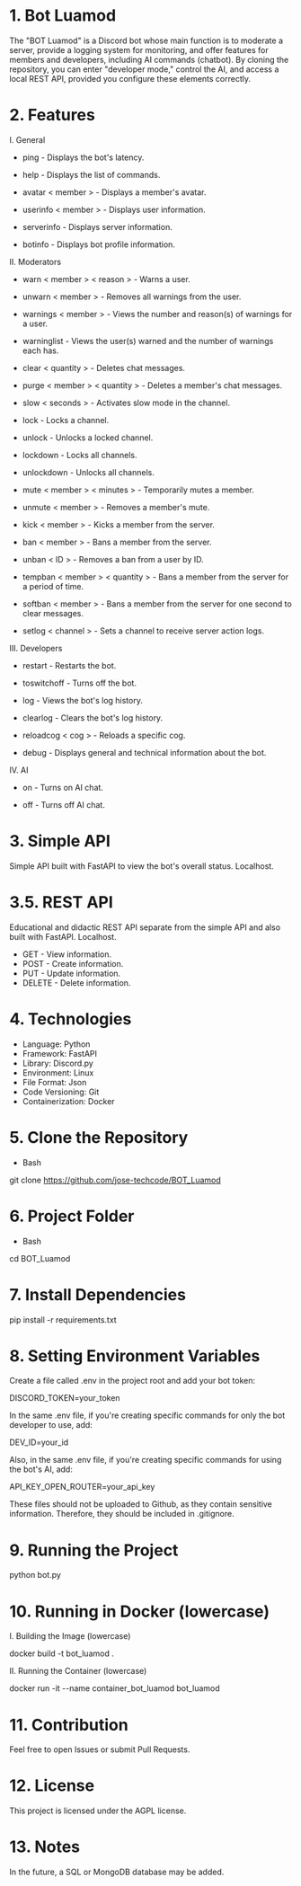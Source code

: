 # 1. Bot Luamod

The "BOT Luamod" is a Discord bot whose main function is to moderate a server, provide a logging system for monitoring, and offer features for members and developers, including AI commands (chatbot). By cloning the repository, you can enter "developer mode," control the AI, and access a local REST API, provided you configure these elements correctly.

# 2. Features

I. General

- ping - Displays the bot's latency.

- help - Displays the list of commands.

- avatar < member > - Displays a member's avatar.

- userinfo < member > - Displays user information.

- serverinfo - Displays server information.

- botinfo - Displays bot profile information.

II. Moderators

- warn < member > < reason > - Warns a user.

- unwarn < member > - Removes all warnings from the user.

- warnings < member > - Views the number and reason(s) of warnings for a user.

- warninglist - Views the user(s) warned and the number of warnings each has.

- clear < quantity > - Deletes chat messages.

- purge < member > < quantity > - Deletes a member's chat messages.

- slow < seconds > - Activates slow mode in the channel.

- lock - Locks a channel.

- unlock - Unlocks a locked channel.

- lockdown - Locks all channels.

- unlockdown - Unlocks all channels.

- mute < member > < minutes > - Temporarily mutes a member.

- unmute < member > - Removes a member's mute.

- kick < member > - Kicks a member from the server.

- ban < member > - Bans a member from the server.

- unban < ID > - Removes a ban from a user by ID.

- tempban < member > < quantity > - Bans a member from the server for a period of time.

- softban < member > - Bans a member from the server for one second to clear messages.

- setlog < channel > - Sets a channel to receive server action logs.

III. Developers

- restart - Restarts the bot.

- toswitchoff - Turns off the bot.

- log - Views the bot's log history.

- clearlog - Clears the bot's log history.

- reloadcog < cog > - Reloads a specific cog.

- debug - Displays general and technical information about the bot.

IV. AI

- on - Turns on AI chat.

- off - Turns off AI chat.

# 3. Simple API

Simple API built with FastAPI to view the bot's overall status. Localhost.

# 3.5. REST API

Educational and didactic REST API separate from the simple API and also built with FastAPI. Localhost.

- GET - View information.
- POST - Create information.
- PUT - Update information.
- DELETE - Delete information.

# 4. Technologies

- Language: Python
- Framework: FastAPI
- Library: Discord.py
- Environment: Linux
- File Format: Json
- Code Versioning: Git
- Containerization: Docker

# 5. Clone the Repository

- Bash

git clone https://github.com/jose-techcode/BOT_Luamod

# 6. Project Folder

- Bash

cd BOT_Luamod

# 7. Install Dependencies

pip install -r requirements.txt

# 8. Setting Environment Variables

Create a file called .env in the project root and add your bot token:

DISCORD_TOKEN=your_token

In the same .env file, if you're creating specific commands for only the bot developer to use, add:

DEV_ID=your_id

Also, in the same .env file, if you're creating specific commands for using the bot's AI, add:

API_KEY_OPEN_ROUTER=your_api_key

These files should not be uploaded to Github, as they contain sensitive information. Therefore, they should be included in .gitignore.

# 9. Running the Project

python bot.py

# 10. Running in Docker (lowercase)

I. Building the Image (lowercase)

docker build -t bot_luamod .

II. Running the Container (lowercase)

docker run -it --name container_bot_luamod bot_luamod

# 11. Contribution

Feel free to open Issues or submit Pull Requests.

# 12. License

This project is licensed under the AGPL license.

# 13. Notes

In the future, a SQL or MongoDB database may be added.